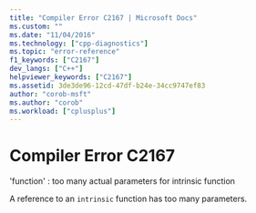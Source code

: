```yaml
---
title: "Compiler Error C2167 | Microsoft Docs"
ms.custom: ""
ms.date: "11/04/2016"
ms.technology: ["cpp-diagnostics"]
ms.topic: "error-reference"
f1_keywords: ["C2167"]
dev_langs: ["C++"]
helpviewer_keywords: ["C2167"]
ms.assetid: 3de3de96-12cd-47df-b24e-34cc9747ef83
author: "corob-msft"
ms.author: "corob"
ms.workload: ["cplusplus"]
---
```

# Compiler Error C2167
'function' : too many actual parameters for intrinsic function  
  
 A reference to an `intrinsic` function has too many parameters.